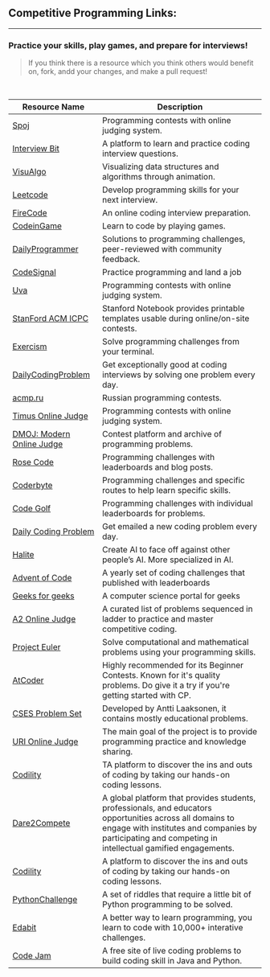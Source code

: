 ## Competitive Programming Links:
-------------------------------

### Practice your skills, play games, and prepare for interviews!

> If you think there is a resource which you think others would benefit on, fork, andd your changes, and make a pull request!
<br>

| Resource Name                                                | Description                                                                               |
| ------------------------------------------------------------ | ----------------------------------------------------------------------------------------- |
| [Spoj](https://www.spoj.com/)                                | Programming contests with online judging system.                                          |
| [Interview Bit](https://www.interviewbit.com/)               | A platform to learn and practice coding interview questions.                              |
| [VisuAlgo](https://visualgo.net/en)                          | Visualizing data structures and algorithms through animation.                             |
| [Leetcode](https://leetcode.com/)                            | Develop programming skills for your next interview.                                       |
| [FireCode](https://www.firecode.io/)                         | An online coding interview preparation.                                                   |
| [CodeinGame](https://www.codingame.com/start)                | Learn to code by playing games.                                                           |
| [DailyProgrammer](https://www.hackerrank.com/)               | Solutions to programming challenges, peer-reviewed with community feedback.               |
| [CodeSignal](https://codesignal.com/)                        | Practice programming and land a job                                                       |
| [Uva](https://onlinejudge.org/)                              | Programming contests with online judging system.                                          |
| [StanFord ACM ICPC](https://github.com/jaehyunp/stanfordacm) | Stanford Notebook provides printable templates usable during online/on-site contests.     |
| [Exercism](https://exercism.io/)                             | Solve programming challenges from your terminal.                                          |
| [DailyCodingProblem](https://www.dailycodingproblem.com/)    | Get exceptionally good at coding interviews by solving one problem every day.             |
| [acmp.ru](https://acmp.ru/)                                  | Russian programming contests.                                                             |
| [Timus Online Judge](https://acm.timus.ru/?locale=en)        | Programming contests with online judging system.                                          |
| [DMOJ: Modern Online Judge](https://dmoj.ca/)                | Contest platform and archive of programming problems.                                     |
| [Rose Code](https://www.rosecode.net/)                       | Programming challenges with leaderboards and blog posts.                                  |
| [Coderbyte](https://coderbyte.com/)                          | Programming challenges and specific routes to help learn specific skills.                 |
| [Code Golf](https://code.golf/)                              | Programming challenges with individual leaderboards for problems.                         |
| [Daily Coding Problem](https://www.dailycodingproblem.com/)  | Get emailed a new coding problem every day.                                               |
| [Halite](https://halite.io/)                                 | Create AI to face off against other people’s AI. More specialized in AI.                  |
| [Advent of Code](https://adventofcode.com/)                  | A yearly set of coding challenges that published with leaderboards                        |
| [Geeks for geeks](https://www.geeksforgeeks.org/)            | A computer science portal for geeks                                                       |
| [A2 Online Judge](https://a2oj.com/)                         | A curated list of problems sequenced in ladder to practice and master competitive coding. |
| [Project Euler](https://projecteuler.net/)                   | Solve computational and mathematical problems using your programming skills.              |
| [AtCoder](https://atcoder.jp/)                               | Highly recommended for its Beginner Contests. Known for it's quality problems. Do give it a try if you're getting started with CP.|
| [CSES Problem Set](https://cses.fi/problemset)               | Developed by Antti Laaksonen, it contains mostly educational problems.|
| [URI Online Judge](https://www.urionlinejudge.com/judge/en/login) | The main goal of the project is to provide programming practice and knowledge sharing. |
| [Codility](https://codility.com/programmers/) | TA platform to discover the ins and outs of coding by taking our hands-on coding lessons. |
| [Dare2Compete](https://dare2compete.com/) | A global platform that provides students, professionals, and educators opportunities across all domains to engage with institutes and companies by participating and competing in intellectual gamified engagements. |
| [Codility](https://codility.com/programmers/) | A platform to discover the ins and outs of coding by taking our hands-on coding lessons. |
| [PythonChallenge](http://www.pythonchallenge.com/) | A set of riddles that require a little bit of Python programming to be solved. |
| [Edabit](https://edabit.com/) | A better way to learn programming, you learn to code with 10,000+ interative challenges. |
| [Code Jam](https://codingcompetitions.withgoogle.com/codejam) | A free site of live coding problems to build coding skill in Java and Python. |
